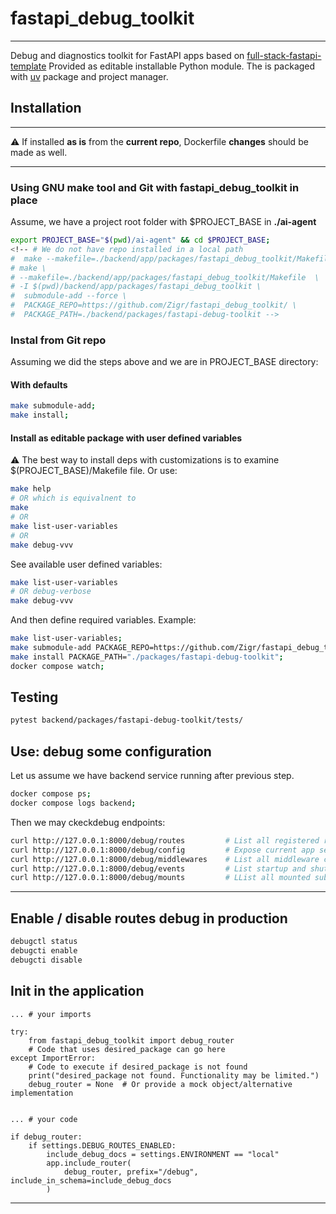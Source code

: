 # fastapi_debug_toolkit

---

Debug and diagnostics toolkit for FastAPI apps based on [full-stack-fastapi-template](https://github.com/fastapi/full-stack-fastapi-template/tree/master)
Provided as editable installable Python module. The is packaged with [uv](https://docs.astral.sh/uv/) package and project manager.

## Installation

---
⚠️ If installed **as is** from the **current repo**, Dockerfile **changes** should be made as well.

---

### Using GNU make tool and Git with fastapi_debug_toolkit in place

Assume, we have a project root folder with $PROJECT_BASE in **./ai-agent**

```bash
export PROJECT_BASE="$(pwd)/ai-agent" && cd $PROJECT_BASE;
<!-- # We do not have repo installed in a local path
#  make --makefile=./backend/app/packages/fastapi_debug_toolkit/Makefile -I $(pwd)/backend/app/packages/fastapi_debug_toolkit help
# make \
# --makefile=./backend/app/packages/fastapi_debug_toolkit/Makefile  \
# -I $(pwd)/backend/app/packages/fastapi_debug_toolkit \
#  submodule-add --force \
#  PACKAGE_REPO=https://github.com/Zigr/fastapi_debug_toolkit/ \
#  PACKAGE_PATH=./backend/packages/fastapi-debug-toolkit -->

```

### Instal from Git repo

Assuming we did the steps above and we are in PROJECT_BASE directory:

#### With defaults

```bash
make submodule-add;
make install;

```

#### Install as editable package with user defined variables

⚠️ The best way to install deps with customizations is to examine $(PROJECT_BASE)/Makefile file. Or use:

```bash
make help
# OR which is equivalnent to
make
# OR
make list-user-variables
# OR
make debug-vvv

```

See available user defined variables:

```bash
make list-user-variables
# OR debug-verbose
make debug-vvv

```

And then define required variables.
Example:

```bash
make list-user-variables;
make submodule-add PACKAGE_REPO=https://github.com/Zigr/fastapi_debug_toolkit PACKAGE_PATH=./backend/packages/fastapi-debug-toolkit;
make install PACKAGE_PATH="./packages/fastapi-debug-toolkit";
docker compose watch;

```

## Testing

```bash
pytest backend/packages/fastapi-debug-toolkit/tests/

```

## Use: debug some configuration

Let us assume we have backend service running after previous step.

```bash
docker compose ps;
docker compose logs backend;

```

Then we may ckeckdebug endpoints:

```bash
curl http://127.0.0.1:8000/debug/routes         # List all registered routes and tags
curl http://127.0.0.1:8000/debug/config         # Expose current app settings (DEV ONLY)
curl http://127.0.0.1:8000/debug/middlewares    # List all middleware classes (DEV ONLY)
curl http://127.0.0.1:8000/debug/events         # List startup and shutdown event handlers (DEV ONLY)
curl http://127.0.0.1:8000/debug/mounts         # LList all mounted sub-apps (DEV ONLY)

```

 ---

## Enable / disable routes debug in production

```bash
debugctl status
debugcti enable
debugcti disable

```

## Init in the application

```python(main script)
... # your imports

try:
    from fastapi_debug_toolkit import debug_router
    # Code that uses desired_package can go here
except ImportError:
    # Code to execute if desired_package is not found
    print("desired_package not found. Functionality may be limited.")
    debug_router = None  # Or provide a mock object/alternative implementation


... # your code

if debug_router:
    if settings.DEBUG_ROUTES_ENABLED:
        include_debug_docs = settings.ENVIRONMENT == "local"
        app.include_router(
            debug_router, prefix="/debug", include_in_schema=include_debug_docs
        )
```

---

